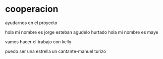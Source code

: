 # cooperacion
ayudarnos en el proyecto

hola mi nombre es jorge esteban agudelo hurtado
hola mi nombre es maye 

vamos hacer el trabajo con kelly 

puedo ser una estrella un cantante-manuel turizo 